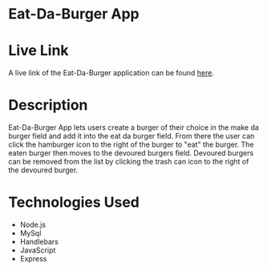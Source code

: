 # Eat-Da-Burger App

# Live Link

A live link of the Eat-Da-Burger application can be found [here](https://limitless-garden-08601.herokuapp.com).

# Description



Eat-Da-Burger App lets users create a burger of their choice in the make da burger field and add it into the eat da burger field.  From there the user can click the hamburger icon to the right of the burger to "eat" the burger.  The eaten burger then moves to the devoured burgers field.  Devoured burgers can be removed from the list by clicking the trash can icon to the right of the devoured burger.

# Technologies Used

- Node.js
- MySql
- Handlebars
- JavaScript
- Express